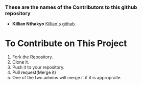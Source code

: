 ### These are the names of the Contributors to this github repository

* **Killian Nthakyo** [Killian's github](https://github.com/killynthakyo)

# To Contribute on This Project
1. Fork the Repository.
2. Clone it.
3. Push it to your repository.
4. Pull request(Merge it)
5. One of the two admins will merge it if it is appropraite.
